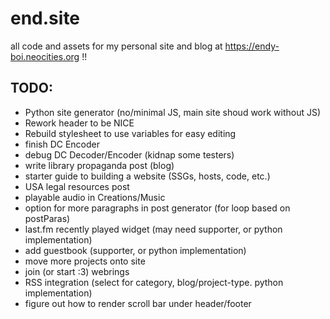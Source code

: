 # end.site
all code and assets for my personal site and blog at https://endy-boi.neocities.org !!


## TODO:
- Python site generator (no/minimal JS, main site shoud work without JS)
- Rework header to be NICE
- Rebuild stylesheet to use variables for easy editing
- finish DC Encoder
- debug DC Decoder/Encoder (kidnap some testers)
- write library propaganda post (blog)
- starter guide to building a website (SSGs, hosts, code, etc.)
- USA legal resources post
- playable audio in Creations/Music
- option for more paragraphs in post generator (for loop based on postParas)
- last.fm recently played widget (may need supporter, or python implementation)
- add guestbook (supporter, or python implementation)
- move more projects onto site
- join (or start :3) webrings
- RSS integration (select for category, blog/project-type. python implementation)
- figure out how to render scroll bar under header/footer
